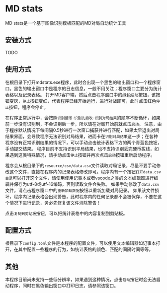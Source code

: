 # MD stats

MD stats是一个基于图像识别模板匹配的MD对局自动统计工具

## 安装方式

TODO

## 使用方式

在根目录下打开mdstats.exe程序，此时会出现一个黑色的输出窗口和一个程序窗口。黑色的输出窗口中是程序的日志信息，一般不用关注；程序窗口主要分为统计表格以及记录表格。
打开MD客户端，然后点击程序窗口中的绿色`启动`按钮，该按钮变灰，`停止`按钮变红，代表程序已经开始运行，进行对战即可，此时点击红色`停止`按钮，程序会停止。

在程序正常运行中，会按照`识别硬币`-`识别先后攻`-`识别对局结果`的顺序不断循环，如果前一步没有识别到，不会识别后一步，所以请在对局开始前就点击`启动`。
注意，由于程序默认情况下每间隔0.5秒进行一次窗口捕获并进行匹配，如果太早退出对局结果界面，会导致程序无法识别对局结果，进而卡在`识别对局结果`这一步；在各种程序没有正常识别结果的情况下，可以手动点击统计表格下方的两个青蓝色按钮，手动提交结果。
程序目前不支持识别平局结果，也不支持识别丢完硬币拔线，如果遇到这类特殊情况，请手动点击`停止`按钮并再次点击`启动`按钮重新启动程序。

程序会从根目录下的`resource/csv/data.csv`文件读取对局记录，尽量不要手动修改这个文件，直接在程序内的记录表格修改即可。程序内有一个按钮`打开data.csv目录`可以打开这个文件，请使用使用记事本或者vscode之类的文本编辑器进行编辑并保存为utf-8或utf-16编码，否则读取文件会失败。
如果手动修改了`data.csv`文件，请点击程序窗口中的`重新加载数据`按钮以重新加载对局记录。
如果该文件损坏，程序内记录表格会出现警告，此时程序内的任何记录都不会被保存，不要在这个情况下进行记录，务必先修复该文件消除警告！

点击`复制到剪贴板`按钮，可以把统计表格中的内容复制到剪贴板。

## 配置方式

根目录下`config.toml`文件是本程序的配置文件，可以使用文本编辑器如记事本打开，在其中配置一些程序的行为，如统计表格的颜色、匹配的间隔时间等等。

## 其他

本程序目前尚未支持一些低分辨率，如果遇到这种情况，点击`启动`按钮时会无法启动程序，同时在黑色输出窗口中打印日志，请参照该窗口。
